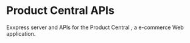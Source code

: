 # Product Central APIs

Exxpress server and APIs for the Product Central , a e-commerce Web application.